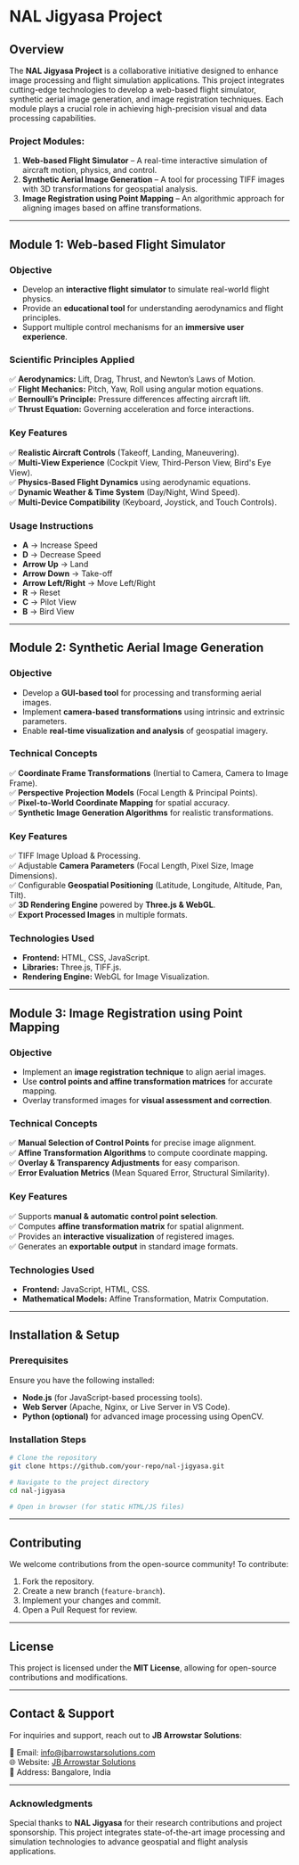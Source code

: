 # NAL Jigyasa Project

## Overview
The **NAL Jigyasa Project** is a collaborative initiative designed to enhance image processing and flight simulation applications. This project integrates cutting-edge technologies to develop a web-based flight simulator, synthetic aerial image generation, and image registration techniques. Each module plays a crucial role in achieving high-precision visual and data processing capabilities.

### **Project Modules:**
1. **Web-based Flight Simulator** – A real-time interactive simulation of aircraft motion, physics, and control.
2. **Synthetic Aerial Image Generation** – A tool for processing TIFF images with 3D transformations for geospatial analysis.
3. **Image Registration using Point Mapping** – An algorithmic approach for aligning images based on affine transformations.

---

## Module 1: Web-based Flight Simulator
### **Objective**
- Develop an **interactive flight simulator** to simulate real-world flight physics.
- Provide an **educational tool** for understanding aerodynamics and flight principles.
- Support multiple control mechanisms for an **immersive user experience**.

### **Scientific Principles Applied**
✅ **Aerodynamics:** Lift, Drag, Thrust, and Newton’s Laws of Motion.  
✅ **Flight Mechanics:** Pitch, Yaw, Roll using angular motion equations.  
✅ **Bernoulli’s Principle:** Pressure differences affecting aircraft lift.  
✅ **Thrust Equation:** Governing acceleration and force interactions.  

### **Key Features**
✅ **Realistic Aircraft Controls** (Takeoff, Landing, Maneuvering).  
✅ **Multi-View Experience** (Cockpit View, Third-Person View, Bird's Eye View).  
✅ **Physics-Based Flight Dynamics** using aerodynamic equations.  
✅ **Dynamic Weather & Time System** (Day/Night, Wind Speed).  
✅ **Multi-Device Compatibility** (Keyboard, Joystick, and Touch Controls).  

### **Usage Instructions**
- **A** → Increase Speed  
- **D** → Decrease Speed  
- **Arrow Up** → Land  
- **Arrow Down** → Take-off  
- **Arrow Left/Right** → Move Left/Right  
- **R** → Reset  
- **C** → Pilot View  
- **B** → Bird View  

---

## Module 2: Synthetic Aerial Image Generation
### **Objective**
- Develop a **GUI-based tool** for processing and transforming aerial images.
- Implement **camera-based transformations** using intrinsic and extrinsic parameters.
- Enable **real-time visualization and analysis** of geospatial imagery.

### **Technical Concepts**
✅ **Coordinate Frame Transformations** (Inertial to Camera, Camera to Image Frame).  
✅ **Perspective Projection Models** (Focal Length & Principal Points).  
✅ **Pixel-to-World Coordinate Mapping** for spatial accuracy.  
✅ **Synthetic Image Generation Algorithms** for realistic transformations.  

### **Key Features**
✅ TIFF Image Upload & Processing.  
✅ Adjustable **Camera Parameters** (Focal Length, Pixel Size, Image Dimensions).  
✅ Configurable **Geospatial Positioning** (Latitude, Longitude, Altitude, Pan, Tilt).  
✅ **3D Rendering Engine** powered by **Three.js & WebGL**.  
✅ **Export Processed Images** in multiple formats.  

### **Technologies Used**
- **Frontend:** HTML, CSS, JavaScript.  
- **Libraries:** Three.js, TIFF.js.  
- **Rendering Engine:** WebGL for Image Visualization.  

---

## Module 3: Image Registration using Point Mapping
### **Objective**
- Implement an **image registration technique** to align aerial images.
- Use **control points and affine transformation matrices** for accurate mapping.
- Overlay transformed images for **visual assessment and correction**.

### **Technical Concepts**
✅ **Manual Selection of Control Points** for precise image alignment.  
✅ **Affine Transformation Algorithms** to compute coordinate mapping.  
✅ **Overlay & Transparency Adjustments** for easy comparison.  
✅ **Error Evaluation Metrics** (Mean Squared Error, Structural Similarity).  

### **Key Features**
✅ Supports **manual & automatic control point selection**.  
✅ Computes **affine transformation matrix** for spatial alignment.  
✅ Provides an **interactive visualization** of registered images.  
✅ Generates an **exportable output** in standard image formats.  

### **Technologies Used**
- **Frontend:** JavaScript, HTML, CSS.  
- **Mathematical Models:** Affine Transformation, Matrix Computation.  

---

## Installation & Setup
### **Prerequisites**
Ensure you have the following installed:
- **Node.js** (for JavaScript-based processing tools).
- **Web Server** (Apache, Nginx, or Live Server in VS Code).
- **Python (optional)** for advanced image processing using OpenCV.

### **Installation Steps**
```bash
# Clone the repository
git clone https://github.com/your-repo/nal-jigyasa.git

# Navigate to the project directory
cd nal-jigyasa

# Open in browser (for static HTML/JS files)
```

---

## Contributing
We welcome contributions from the open-source community! To contribute:
1. Fork the repository.
2. Create a new branch (`feature-branch`).
3. Implement your changes and commit.
4. Open a Pull Request for review.

---

## License
This project is licensed under the **MIT License**, allowing for open-source contributions and modifications.

---

## Contact & Support
For inquiries and support, reach out to **JB Arrowstar Solutions**:

📧 Email: info@jbarrowstarsolutions.com  
🌐 Website: [JB Arrowstar Solutions](https://jbarrowstarsolutions.com)  
📍 Address: Bangalore, India  

---

### **Acknowledgments**
Special thanks to **NAL Jigyasa** for their research contributions and project sponsorship. This project integrates state-of-the-art image processing and simulation technologies to advance geospatial and flight analysis applications.
